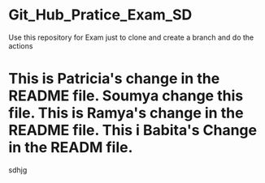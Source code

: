 # Git_Hub_Pratice_Exam_SD
Use this repository for Exam just to clone and create a branch and do the actions

This is Patricia's change in the README file.
Soumya change this file.
This is Ramya's change in the README file.
This i Babita's Change in the READM file.
=======
sdhjg

